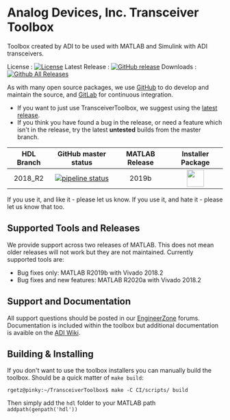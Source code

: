 # Analog Devices, Inc. Transceiver Toolbox

Toolbox created by ADI to be used with MATLAB and Simulink with ADI transceivers.

License : [![License](https://img.shields.io/badge/license-LGPL2-blue.svg)](https://github.com/analogdevicesinc/TransceiverToolbox/blob/master/LICENSE)
Latest Release : [![GitHub release](https://img.shields.io/github/release/analogdevicesinc/TransceiverToolbox.svg)](https://github.com/analogdevicesinc/TransceiverToolbox/releases/latest)
Downloads :  [![Github All Releases](https://img.shields.io/github/downloads/analogdevicesinc/TransceiverToolbox/total.svg)](https://github.com/analogdevicesinc/TransceiverToolbox/releases/latest)

As with many open source packages, we use [GitHub](https://github.com/analogdevicesinc/TransceiverToolbox) to do develop and maintain the source, and [GitLab](https://GitLab.com/) for continuous integration.
  - If you want to just use TransceiverToolbox, we suggest using the [latest release](https://github.com/analogdevicesinc/TransceiverToolbox/releases/latest).
  - If you think you have found a bug in the release, or need a feature which isn't in the release, try the latest **untested** builds from the master branch.

| HDL Branch        | GitHub master status  | MATLAB Release |  Installer Package  |
|:-----------------------:|:---------------------:|:-------:|:-------------------:|
| 2018_R2                 | [![pipeline status](https://gitlab.com/tfcollins/TransceiverToolbox/badges/master/pipeline.svg)](https://gitlab.com/tfcollins/TransceiverToolbox/commits/master) | 2019b | <a href="https://gitlab.com/tfcollins/TransceiverToolbox/-/jobs/artifacts/master/download?job=deploy"><img src="https://upload.wikimedia.org/wikipedia/commons/2/21/Matlab_Logo.png" data-canonical-src="https://upload.wikimedia.org/wikipedia/commons/2/21/Matlab_Logo.png" height="40" /></a>|

If you use it, and like it - please let us know. If you use it, and hate it - please let us know that too.

## Supported Tools and Releases

We provide support across two releases of MATLAB. This does not mean older releases will not work but they are not maintained. Currently supported tools are:
- Bug fixes only: MATLAB R2019b with Vivado 2018.2
- Bug fixes and new features: MATLAB R2020a with Vivado 2018.2

## Support and Documentation

All support questions should be posted in our [EngineerZone](https://ez.analog.com/linux-device-drivers/linux-software-drivers) forums. Documentation is included within the toolbox but additional documentation is avaible on the [ADI Wiki](https://wiki.analog.com/resources/eval/user-guides/matlab_bsp).

## Building & Installing

If you don't want to use the toolbox installers you can manually build the toolbox. Should be a quick matter of `make build`:

```
rgetz@pinky:~/TransceiverToolbox$ make -C CI/scripts/ build 
```

Then simply add the `hdl` folder to your MATLAB path `addpath(genpath('hdl'))`


